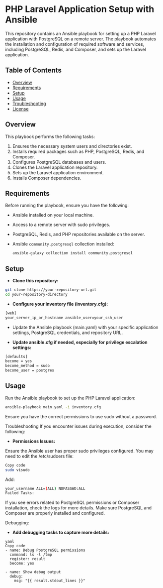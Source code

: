 # PHP Laravel Application Setup with Ansible

This repository contains an Ansible playbook for setting up a PHP Laravel application with PostgreSQL on a remote server. The playbook automates the installation and configuration of required software and services, including PostgreSQL, Redis, and Composer, and sets up the Laravel application.

## Table of Contents

- [Overview](#overview)
- [Requirements](#requirements)
- [Setup](#setup)
- [Usage](#usage)
- [Troubleshooting](#troubleshooting)
- [License](#license)

## Overview

This playbook performs the following tasks:
1. Ensures the necessary system users and directories exist.
2. Installs required packages such as PHP, PostgreSQL, Redis, and Composer.
3. Configures PostgreSQL databases and users.
4. Clones the Laravel application repository.
5. Sets up the Laravel application environment.
6. Installs Composer dependencies.

## Requirements

Before running the playbook, ensure you have the following:

- Ansible installed on your local machine.
- Access to a remote server with sudo privileges.
- PostgreSQL, Redis, and PHP repositories available on the server.
- Ansible `community.postgresql` collection installed:

  ```bash
  ansible-galaxy collection install community.postgresql


## Setup

- **Clone this repository:**

```bash
git clone https://your-repository-url.git
cd your-repository-directory
```
- **Configure your inventory file (inventory.cfg):**

```bash
[web]
your_server_ip_or_hostname ansible_user=your_ssh_user
```

- Update the Ansible playbook (main.yaml) with your specific application settings, PostgreSQL credentials, and repository URL.

- **Update ansible.cfg if needed, especially for privilege escalation settings:**

```bash
[defaults]
become = yes
become_method = sudo
become_user = postgres
```

## Usage
Run the Ansible playbook to set up the PHP Laravel application:
```bash
ansible-playbook main.yaml -i inventory.cfg
```
Ensure you have the correct permissions to use sudo without a password.

Troubleshooting
If you encounter issues during execution, consider the following:

- **Permissions Issues:**

Ensure the Ansible user has proper sudo privileges configured. You may need to edit the /etc/sudoers file:

```bash
Copy code
sudo visudo
```
Add:

```bash
your_username ALL=(ALL) NOPASSWD:ALL
Failed Tasks:
```
If you see errors related to PostgreSQL permissions or Composer installation, check the logs for more details. Make sure PostgreSQL and Composer are properly installed and configured.

Debugging:

- **Add debugging tasks to capture more details:**
```
yaml
Copy code
- name: Debug PostgreSQL permissions
  command: ls -l /tmp
  register: result
  become: yes

- name: Show debug output
  debug:
    msg: "{{ result.stdout_lines }}"
```
